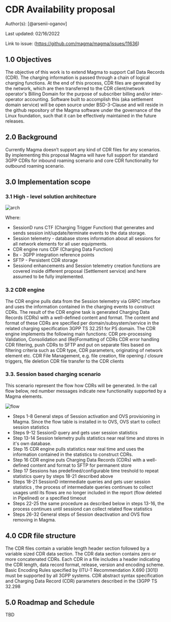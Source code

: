 # CDR Availability proposal

Author(s): [@arsenii-oganov]

Last updated: 02/16/2022

Link to issue: (https://github.com/magma/magma/issues/11636)

## 1.0 Objectives

The objective of this work is to extend Magma to support Call Data Records (CDR). The charging information is passed through a chain of logical charging functions. At the end of this process, CDR files are generated by the network, which are then transferred to the CDR client/network operator's Billing Domain for the purpose of subscriber billing and/or inter-operator accounting.
Software built to accomplish this (aka settlement domain service) will be open source under BSD-3-Clause and will reside in the github repository of the Magma software under the governance of the Linux foundation, such that it can be effectively maintained in the future releases.

## 2.0 Background

Currently Magma doesn’t support any kind of CDR files for any scenarios. By implementing this proposal Magma will have full support for standard 3GPP CDRs for inbound roaming scenario and core CDR functionality for outbound roaming scenario.

## 3.0 Implementation scope

### 3.1 High - level solution architecture

![arch](https://user-images.githubusercontent.com/93994458/154291563-b1897e7e-9c3d-45fb-9ea9-ccd3c2c73ad0.png)

Where:

- SessionD runs CTF (Charging Trigger Function) that generates and sends session init/update/terminate events to the data storage.
- Session telemetry - database stores information about all sessions for all network elements for all user equipments.
- CDR engine runs CDF (Charging Data Function)
- Bx - 3GPP integration reference points
- SFTP - Persistent CDR storage
- Sessiond enhancements and Session telemetry creation functions are covered inside different proposal (Settlement service) and here assumed to be fully implemented.

### 3.2 CDR engine

The CDR engine pulls data from the Session telemetry  via GRPC interface and uses the information contained in the charging events to construct CDRs. The result of the CDR engine task is generated Charging Data Records (CDRs) with a well-defined content and format. The content and format of these CDRs are specified per domain/subsystem/service in the related charging specification 3GPP TS 32.251 for PS domain. The CDR engine implements the following main functions:
CDR pre-processing
Validation, Consolidation and (Re)Formatting of CDRs
CDR error handling
CDR filtering, push CDRs to SFTP and put on separate files based on filtering criteria such as CDR type, CDR parameters, originating of network element etc.
CDR File Management, e.g. file creation, file opening / closure triggers, file deletion
CDR file transfer to the CDR clients

### 3.3. Session based charging scenario

This scenario represent the flow how CDRs will be generated.
In the call flow below, red number messages indicate new functionality supported by a Magma elements.

![flow](https://user-images.githubusercontent.com/93994458/154293187-af67e937-70a5-4a1c-9805-3e35b0c85964.png)

- Steps 1-8 General steps of Session activation and OVS provisioning in Magma. Since the flow table is installed in to OVS, OVS start to collect session statistics
- Steps 9-12 SessionD query and gets user session statistics
- Step 13-14 Session telemetry pulls statistics near real time and stores in it's own database.
- Step 15 CDR engine pulls statistics near real time and uses the information contained in the statistics to construct CDRs.
- Step 16 CDR engine puts Charging Data Records (CDRs) with a well-defined content and format to SFTP for permanent store
- Step 17 Sessions has predefined/configurable time treshold to repeat statistics query by steps 18-21 described above
- Steps 18-21 SessionD intermediate queries and gets user session statistics , the process of intermediate queries continues to collect usages until its flows are no longer included in the report (flow deleted in Pipelined) or a specified timeout
- Steps 22-25 the same procedure as described below in steps 13-16, the process continues until sessiond can collect related flow statistics
- Steps 26-32 General steps of Session deactivation and OVS flow removing in Magma.

## 4.0 CDR file structure

The CDR files contain a variable length header section followed by a variable sized CDR data section.
The CDR data section contains zero or more concatenated CDRs.
Each CDR in a file includes a header indicating the CDR length, data record format, release, version and encoding scheme. Basic Encoding Rules specified by (ITU-T Recommendation X.690 [301]) must be supported by all 3GPP systems.
CDR abstract syntax specification and Charging Data Record (CDR) parameters described in the (3GPP TS 32.298

## 5.0 Roadmap and Schedule

TBD
